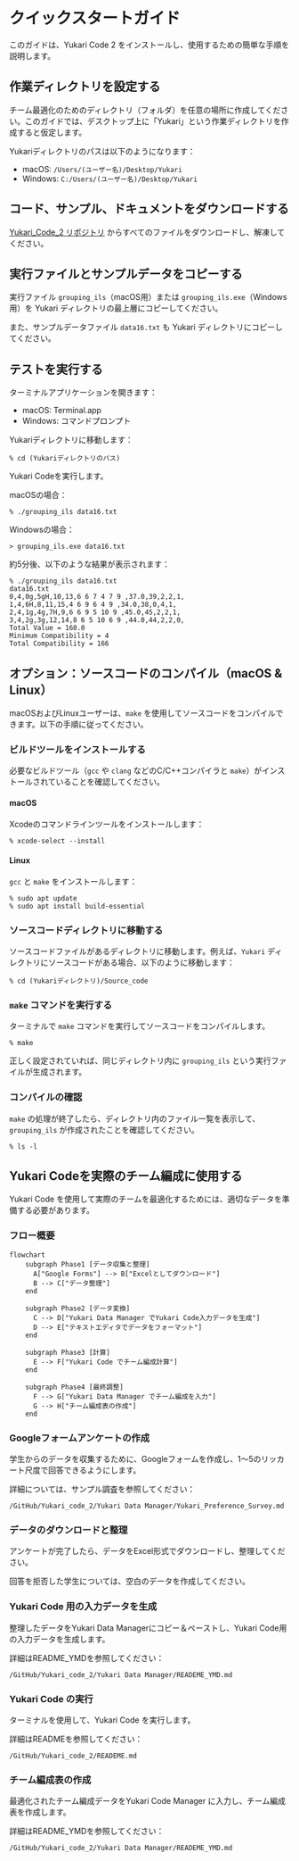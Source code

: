 # クイックスタートガイド

このガイドは、Yukari Code 2 をインストールし、使用するための簡単な手順を説明します。

## 作業ディレクトリを設定する

チーム最適化のためのディレクトリ（フォルダ）を任意の場所に作成してください。このガイドでは、デスクトップ上に「Yukari」という作業ディレクトリを作成すると仮定します。

Yukariディレクトリのパスは以下のようになります：

- macOS: `/Users/(ユーザー名)/Desktop/Yukari`
- Windows: `C:/Users/(ユーザー名)/Desktop/Yukari`

## コード、サンプル、ドキュメントをダウンロードする

[Yukari_Code_2 リポジトリ](https://github.com/tohru-murakami/Yukari_Code_2) からすべてのファイルをダウンロードし、解凍してください。

## 実行ファイルとサンプルデータをコピーする

実行ファイル `grouping_ils`（macOS用）または `grouping_ils.exe`（Windows用）を Yukari ディレクトリの最上層にコピーしてください。

また、サンプルデータファイル `data16.txt` も Yukari ディレクトリにコピーしてください。

## テストを実行する

ターミナルアプリケーションを開きます：

- macOS: Terminal.app
- Windows: コマンドプロンプト

Yukariディレクトリに移動します：

```
% cd (Yukariディレクトリのパス)
```

Yukari Codeを実行します。

macOSの場合：

```
% ./grouping_ils data16.txt
```

Windowsの場合：

```
> grouping_ils.exe data16.txt
```

約5分後、以下のような結果が表示されます：

```
% ./grouping_ils data16.txt
data16.txt
0,4,0g,5gH,10,13,6 6 7 4 7 9 ,37.0,39,2,2,1,
1,4,6H,8,11,15,4 6 9 6 4 9 ,34.0,38,0,4,1,
2,4,1g,4g,7H,9,6 6 9 5 10 9 ,45.0,45,2,2,1,
3,4,2g,3g,12,14,8 6 5 10 6 9 ,44.0,44,2,2,0,
Total Value = 160.0
Minimum Compatibility = 4
Total Compatibility = 166
```

## オプション：ソースコードのコンパイル（macOS & Linux）

macOSおよびLinuxユーザーは、`make` を使用してソースコードをコンパイルできます。以下の手順に従ってください。

### ビルドツールをインストールする

必要なビルドツール（`gcc` や `clang` などのC/C++コンパイラと `make`）がインストールされていることを確認してください。

#### macOS

Xcodeのコマンドラインツールをインストールします：

```
% xcode-select --install
```

#### Linux

`gcc` と `make` をインストールします：

```
% sudo apt update
% sudo apt install build-essential
```

### ソースコードディレクトリに移動する

ソースコードファイルがあるディレクトリに移動します。例えば、`Yukari` ディレクトリにソースコードがある場合、以下のように移動します：

```
% cd (Yukariディレクトリ)/Source_code
```

### `make` コマンドを実行する

ターミナルで `make` コマンドを実行してソースコードをコンパイルします。

```
% make
```

正しく設定されていれば、同じディレクトリ内に `grouping_ils` という実行ファイルが生成されます。

### コンパイルの確認

`make` の処理が終了したら、ディレクトリ内のファイル一覧を表示して、`grouping_ils` が作成されたことを確認してください。

```
% ls -l
```

## Yukari Codeを実際のチーム編成に使用する

Yukari Code を使用して実際のチームを最適化するためには、適切なデータを準備する必要があります。

### フロー概要

```
flowchart
    subgraph Phase1 [データ収集と整理]
      A["Google Forms"] --> B["Excelとしてダウンロード"]
      B --> C["データ整理"]
    end

    subgraph Phase2 [データ変換]
      C --> D["Yukari Data Manager でYukari Code入力データを生成"]
      D --> E["テキストエディタでデータをフォーマット"]
    end

    subgraph Phase3 [計算]
      E --> F["Yukari Code でチーム編成計算"]
    end

    subgraph Phase4 [最終調整]
      F --> G["Yukari Data Manager でチーム編成を入力"]
      G --> H["チーム編成表の作成"]
    end
```

### Googleフォームアンケートの作成

学生からのデータを収集するために、Googleフォームを作成し、1～5のリッカート尺度で回答できるようにします。

詳細については、サンプル調査を参照してください：

```
/GitHub/Yukari_code_2/Yukari Data Manager/Yukari_Preference_Survey.md
```

### データのダウンロードと整理

アンケートが完了したら、データをExcel形式でダウンロードし、整理してください。

回答を拒否した学生については、空白のデータを作成してください。

### Yukari Code 用の入力データを生成

整理したデータをYukari Data Managerにコピー＆ペーストし、Yukari Code用の入力データを生成します。

詳細はREADME_YMDを参照してください：

```
/GitHub/Yukari_code_2/Yukari Data Manager/READEME_YMD.md
```

### Yukari Code の実行

ターミナルを使用して、Yukari Code を実行します。

詳細はREADMEを参照してください：

```
/GitHub/Yukari_code_2/READEME.md
```

### チーム編成表の作成

最適化されたチーム編成データをYukari Code Manager に入力し、チーム編成表を作成します。

詳細はREADME_YMDを参照してください：

```
/GitHub/Yukari_code_2/Yukari Data Manager/READEME_YMD.md
```
